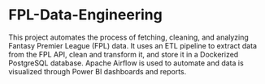 # FPL-Data-Engineering
This project automates the process of fetching, cleaning, and analyzing Fantasy Premier League (FPL) data. It uses an ETL pipeline to extract data from the FPL API, clean and transform it, and store it in a Dockerized PostgreSQL database. Apache Airflow is used to automate and data is visualized through Power BI dashboards and reports.
